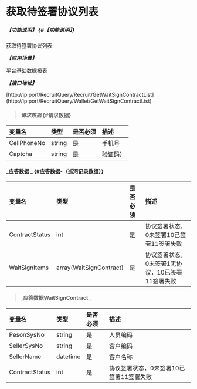 # 获取待签署协议列表

##### _【功能说明】_ {#【功能说明】}

获取待签署协议列表

_**【应用场景】**_

平台基础数据报表

_**【接口地址】**_

[http://ip:port/RecruitQuery/Recruit/GetWaitSignContractList]
(http://ip:port/RecruitQuery/Wallet/GetWaitSignContractList)

> #### _请求数据_ {#请求数据}

| 变量名 | 类型 | 是否必须 | 描述 |
| :--- | :--- | :--- | :--- |
| CellPhoneNo| string| 是 | 手机号 |
| Captcha| string | 是 |验证码） |


#### _应答数据 _ {#应答数据-（巡河记录数组）}

| 变量名 | 类型 | 是否必须 | 描述 |
| :--- | :--- | :--- | :--- |
| ContractStatus| int | 是 | 协议签署状态，0未签署10已签署11签署失败|
| WaitSignItems| array(WaitSignContract) | 是 | 协议签署状态，0未签署1无协议，10已签署11签署失败|


> #### _应答数据WaitSignContract _ 

| 变量名 | 类型 | 是否必须 | 描述 |
| :--- | :--- | :--- | :--- |
| PesonSysNo| string | 是 | 人员编码|
| SellerSysNo| string | 是 | 客户编码|
| SellerName| datetime| 是 | 客户名称 |
| ContractStatus| int | 是 | 协议签署状态，0未签署10已签署11签署失败|






